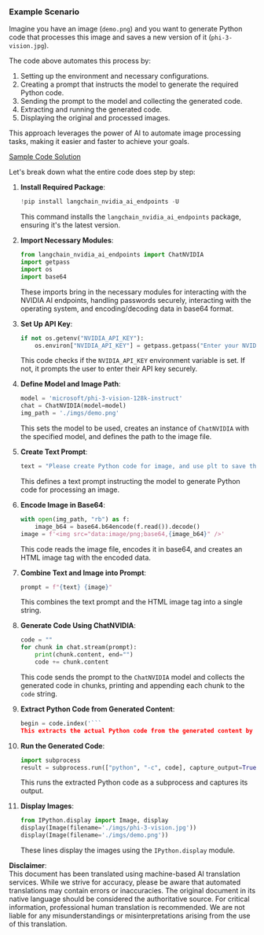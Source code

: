### Example Scenario

Imagine you have an image (`demo.png`) and you want to generate Python code that processes this image and saves a new version of it (`phi-3-vision.jpg`).

The code above automates this process by:

1. Setting up the environment and necessary configurations.
2. Creating a prompt that instructs the model to generate the required Python code.
3. Sending the prompt to the model and collecting the generated code.
4. Extracting and running the generated code.
5. Displaying the original and processed images.

This approach leverages the power of AI to automate image processing tasks, making it easier and faster to achieve your goals.

[Sample Code Solution](../../../../../../code/06.E2E/E2E_Nvidia_NIM_Phi3_Vision.ipynb)

Let's break down what the entire code does step by step:

1. **Install Required Package**:  
    ```python
    !pip install langchain_nvidia_ai_endpoints -U
    ```  
    This command installs the `langchain_nvidia_ai_endpoints` package, ensuring it's the latest version.

2. **Import Necessary Modules**:  
    ```python
    from langchain_nvidia_ai_endpoints import ChatNVIDIA
    import getpass
    import os
    import base64
    ```  
    These imports bring in the necessary modules for interacting with the NVIDIA AI endpoints, handling passwords securely, interacting with the operating system, and encoding/decoding data in base64 format.

3. **Set Up API Key**:  
    ```python
    if not os.getenv("NVIDIA_API_KEY"):
        os.environ["NVIDIA_API_KEY"] = getpass.getpass("Enter your NVIDIA API key: ")
    ```  
    This code checks if the `NVIDIA_API_KEY` environment variable is set. If not, it prompts the user to enter their API key securely.

4. **Define Model and Image Path**:  
    ```python
    model = 'microsoft/phi-3-vision-128k-instruct'
    chat = ChatNVIDIA(model=model)
    img_path = './imgs/demo.png'
    ```  
    This sets the model to be used, creates an instance of `ChatNVIDIA` with the specified model, and defines the path to the image file.

5. **Create Text Prompt**:  
    ```python
    text = "Please create Python code for image, and use plt to save the new picture under imgs/ and name it phi-3-vision.jpg."
    ```  
    This defines a text prompt instructing the model to generate Python code for processing an image.

6. **Encode Image in Base64**:  
    ```python
    with open(img_path, "rb") as f:
        image_b64 = base64.b64encode(f.read()).decode()
    image = f'<img src="data:image/png;base64,{image_b64}" />'
    ```  
    This code reads the image file, encodes it in base64, and creates an HTML image tag with the encoded data.

7. **Combine Text and Image into Prompt**:  
    ```python
    prompt = f"{text} {image}"
    ```  
    This combines the text prompt and the HTML image tag into a single string.

8. **Generate Code Using ChatNVIDIA**:  
    ```python
    code = ""
    for chunk in chat.stream(prompt):
        print(chunk.content, end="")
        code += chunk.content
    ```  
    This code sends the prompt to the `ChatNVIDIA` model and collects the generated code in chunks, printing and appending each chunk to the `code` string.

9. **Extract Python Code from Generated Content**:  
    ```python
    begin = code.index('```  
    This extracts the actual Python code from the generated content by removing the markdown formatting.

10. **Run the Generated Code**:  
    ```python
    import subprocess
    result = subprocess.run(["python", "-c", code], capture_output=True)
    ```  
    This runs the extracted Python code as a subprocess and captures its output.

11. **Display Images**:  
    ```python
    from IPython.display import Image, display
    display(Image(filename='./imgs/phi-3-vision.jpg'))
    display(Image(filename='./imgs/demo.png'))
    ```  
    These lines display the images using the `IPython.display` module.

**Disclaimer**:  
This document has been translated using machine-based AI translation services. While we strive for accuracy, please be aware that automated translations may contain errors or inaccuracies. The original document in its native language should be considered the authoritative source. For critical information, professional human translation is recommended. We are not liable for any misunderstandings or misinterpretations arising from the use of this translation.